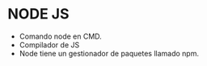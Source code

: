 # NODE JS

- Comando node en CMD.
- Compilador de JS
- Node tiene un gestionador de paquetes llamado npm.